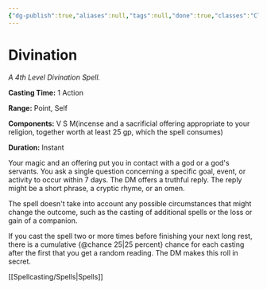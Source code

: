 ```yaml
---
{"dg-publish":true,"aliases":null,"tags":null,"done":true,"classes":"Cleric,","spellLevel":4,"school":"Divination","source":"PHB","permalink":"/spells/divination/","dgHomeLink":false,"dgPassFrontmatter":true}
---
```


# Divination
*A 4th Level Divination Spell.*

**Casting Time:** 1 Action

**Range:** Point, Self

**Components:** V S M(incense and a sacrificial offering appropriate to your religion, together worth at least 25 gp, which the spell consumes)

**Duration:** Instant

Your magic and an offering put you in contact with a god or a god's servants. You ask a single question concerning a specific goal, event, or activity to occur within 7 days. The DM offers a truthful reply. The reply might be a short phrase, a cryptic rhyme, or an omen.



The spell doesn't take into account any possible circumstances that might change the outcome, such as the casting of additional spells or the loss or gain of a companion.



If you cast the spell two or more times before finishing your next long rest, there is a cumulative {@chance 25|25 percent} chance for each casting after the first that you get a random reading. The DM makes this roll in secret.

[[Spellcasting/Spells|Spells]]